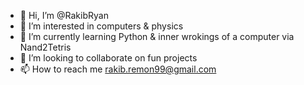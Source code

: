 - 👋 Hi, I’m @RakibRyan
- 👀 I’m interested in computers & physics
- 🌱 I’m currently learning Python & inner wrokings of a computer via Nand2Tetris 
- 💞️ I’m looking to collaborate on fun projects
- 📫 How to reach me rakib.remon99@gmail.com

<!---
RakibRyan/RakibRyan is a ✨ special ✨ repository because its `README.md` (this file) appears on your GitHub profile.
You can click the Preview link to take a look at your changes.
--->
